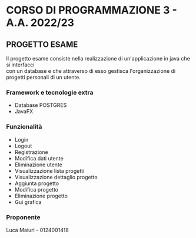 # CORSO DI PROGRAMMAZIONE 3 - A.A. 2022/23

## PROGETTO ESAME

Il progetto esame consiste nella realizzazione di
un'applicazione in java che si interfacci  
con un database e che attraverso di esso gestisca
l'organizzazione di progetti personali di un utente.

### Framework e tecnologie extra

- Database POSTGRES
- JavaFX

### Funzionalità

- Login
- Logout
- Registrazione
- Modifica dati utente
- Eliminazione utente
- Visualizzazione lista progetti
- Visualizzazione dettaglio progetto
- Aggiunta progetto
- Modifica progetto
- Eliminazione progetto
- Gui grafica

### Proponente

Luca Maiuri - 0124001418